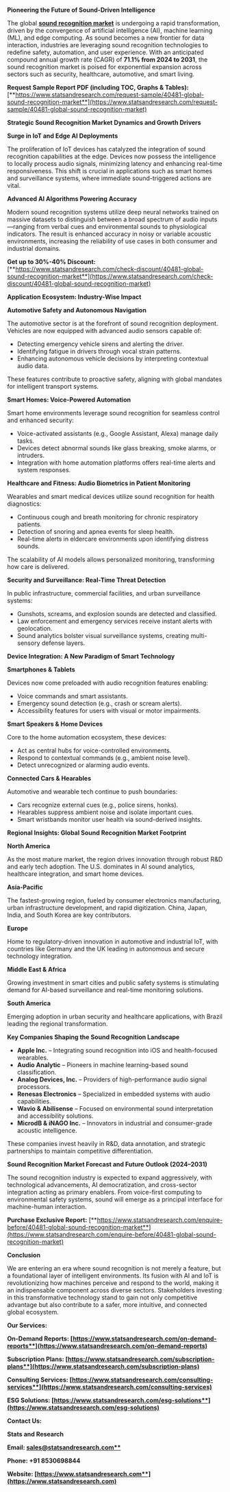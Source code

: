 ﻿**Pioneering the Future of Sound-Driven Intelligence**

The global [**sound recognition market**](https://www.statsandresearch.com/report/40481-global-sound-recognition-market) is undergoing a rapid transformation, driven by the convergence of artificial intelligence (AI), machine learning (ML), and edge computing. As sound becomes a new frontier for data interaction, industries are leveraging sound recognition technologies to redefine safety, automation, and user experience. With an anticipated compound annual growth rate (CAGR) of **71.1% from 2024 to 2031**, the sound recognition market is poised for exponential expansion across sectors such as security, healthcare, automotive, and smart living.

**Request Sample Report PDF (including TOC, Graphs & Tables):** [**https://www.statsandresearch.com/request-sample/40481-global-sound-recognition-market**](https://www.statsandresearch.com/request-sample/40481-global-sound-recognition-market)

**Strategic Sound Recognition Market Dynamics and Growth Drivers**

**Surge in IoT and Edge AI Deployments**

The proliferation of IoT devices has catalyzed the integration of sound recognition capabilities at the edge. Devices now possess the intelligence to locally process audio signals, minimizing latency and enhancing real-time responsiveness. This shift is crucial in applications such as smart homes and surveillance systems, where immediate sound-triggered actions are vital.

**Advanced AI Algorithms Powering Accuracy**

Modern sound recognition systems utilize deep neural networks trained on massive datasets to distinguish between a broad spectrum of audio inputs—ranging from verbal cues and environmental sounds to physiological indicators. The result is enhanced accuracy in noisy or variable acoustic environments, increasing the reliability of use cases in both consumer and industrial domains.

**Get up to 30%-40% Discount:** [**https://www.statsandresearch.com/check-discount/40481-global-sound-recognition-market**](https://www.statsandresearch.com/check-discount/40481-global-sound-recognition-market)

**Application Ecosystem: Industry-Wise Impact**

**Automotive Safety and Autonomous Navigation**

The automotive sector is at the forefront of sound recognition deployment. Vehicles are now equipped with advanced audio sensors capable of:

- Detecting emergency vehicle sirens and alerting the driver.
- Identifying fatigue in drivers through vocal strain patterns.
- Enhancing autonomous vehicle decisions by interpreting contextual audio data.

These features contribute to proactive safety, aligning with global mandates for intelligent transport systems.

**Smart Homes: Voice-Powered Automation**

Smart home environments leverage sound recognition for seamless control and enhanced security:

- Voice-activated assistants (e.g., Google Assistant, Alexa) manage daily tasks.
- Devices detect abnormal sounds like glass breaking, smoke alarms, or intruders.
- Integration with home automation platforms offers real-time alerts and system responses.

**Healthcare and Fitness: Audio Biometrics in Patient Monitoring**

Wearables and smart medical devices utilize sound recognition for health diagnostics:

- Continuous cough and breath monitoring for chronic respiratory patients.
- Detection of snoring and apnea events for sleep health.
- Real-time alerts in eldercare environments upon identifying distress sounds.

The scalability of AI models allows personalized monitoring, transforming how care is delivered.

**Security and Surveillance: Real-Time Threat Detection**

In public infrastructure, commercial facilities, and urban surveillance systems:

- Gunshots, screams, and explosion sounds are detected and classified.
- Law enforcement and emergency services receive instant alerts with geolocation.
- Sound analytics bolster visual surveillance systems, creating multi-sensory defense layers.

**Device Integration: A New Paradigm of Smart Technology**

**Smartphones & Tablets**

Devices now come preloaded with audio recognition features enabling:

- Voice commands and smart assistants.
- Emergency sound detection (e.g., crash or scream alerts).
- Accessibility features for users with visual or motor impairments.

**Smart Speakers & Home Devices**

Core to the home automation ecosystem, these devices:

- Act as central hubs for voice-controlled environments.
- Respond to contextual commands (e.g., ambient noise level).
- Detect unrecognized or alarming audio events.

**Connected Cars & Hearables**

Automotive and wearable tech continue to push boundaries:

- Cars recognize external cues (e.g., police sirens, honks).
- Hearables suppress ambient noise and isolate important cues.
- Smart wristbands monitor user health via sound-derived insights.

**Regional Insights: Global Sound Recognition Market Footprint**

**North America**

As the most mature market, the region drives innovation through robust R&D and early tech adoption. The U.S. dominates in AI sound analytics, healthcare integration, and smart home devices.

**Asia-Pacific**

The fastest-growing region, fueled by consumer electronics manufacturing, urban infrastructure development, and rapid digitization. China, Japan, India, and South Korea are key contributors.

**Europe**

Home to regulatory-driven innovation in automotive and industrial IoT, with countries like Germany and the UK leading in autonomous and secure technology integration.

**Middle East & Africa**

Growing investment in smart cities and public safety systems is stimulating demand for AI-based surveillance and real-time monitoring solutions.

**South America**

Emerging adoption in urban security and healthcare applications, with Brazil leading the regional transformation.

**Key Companies Shaping the Sound Recognition Landscape**

- **Apple Inc.** – Integrating sound recognition into iOS and health-focused wearables.
- **Audio Analytic** – Pioneers in machine learning-based sound classification.
- **Analog Devices, Inc.** – Providers of high-performance audio signal processors.
- **Renesas Electronics** – Specialized in embedded systems with audio capabilities.
- **Wavio & Abilisense** – Focused on environmental sound interpretation and accessibility solutions.
- **MicrodB & iNAGO Inc.** – Innovators in industrial and consumer-grade acoustic intelligence.

These companies invest heavily in R&D, data annotation, and strategic partnerships to maintain competitive differentiation.

**Sound Recognition Market Forecast and Future Outlook (2024–2031)**

The sound recognition industry is expected to expand aggressively, with technological advancements, AI democratization, and cross-sector integration acting as primary enablers. From voice-first computing to environmental safety systems, sound will emerge as a principal interface for machine-human interaction.

**Purchase Exclusive Report:** [**https://www.statsandresearch.com/enquire-before/40481-global-sound-recognition-market**](https://www.statsandresearch.com/enquire-before/40481-global-sound-recognition-market)

**Conclusion**

We are entering an era where sound recognition is not merely a feature, but a foundational layer of intelligent environments. Its fusion with AI and IoT is revolutionizing how machines perceive and respond to the world, making it an indispensable component across diverse sectors. Stakeholders investing in this transformative technology stand to gain not only competitive advantage but also contribute to a safer, more intuitive, and connected global ecosystem.

**Our Services:**

**On-Demand Reports: [https://www.statsandresearch.com/on-demand-reports**](https://www.statsandresearch.com/on-demand-reports)**

**Subscription Plans: [https://www.statsandresearch.com/subscription-plans**](https://www.statsandresearch.com/subscription-plans)**

**Consulting Services: [https://www.statsandresearch.com/consulting-services**](https://www.statsandresearch.com/consulting-services)**

**ESG Solutions: [https://www.statsandresearch.com/esg-solutions**](https://www.statsandresearch.com/esg-solutions)**

**Contact Us:**

**Stats and Research**

**Email: [sales@statsandresearch.com**](mailto:sales@statsandresearch.com)**

**Phone: +91 8530698844**

**Website: [https://www.statsandresearch.com**](https://www.statsandresearch.com)**
